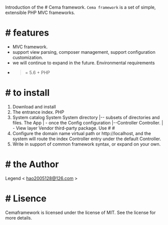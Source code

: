 Introduction of the # Cema framework.
` Cema framework ` is a set of simple, extensible PHP MVC frameworks.
# # features
- MVC framework.
- support view parsing, composer management, support configuration customization.
- we will continue to expand in the future.
Environmental requirements
- > = 5.6 + PHP
# # to install
1. Download and install
2. The entrance index. PHP
3. System catalog
System System directory
|-- subsets of directories and files.
The App
| - once the Config configuration
|--Controller Controller.
| - View layer
Vendor third-party package.
Use # #
1. Configure the domain name virtual path or http://localhost, and the system will route the index Controller entry under the default Controller.
2. Write in support of common framework syntax, or expand on your own.
# # the Author
Legend < hao2005128@126.com >
# # Lisence
Cemaframework is licensed under the license of MIT. See the license for more details.